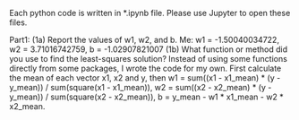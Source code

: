 Each python code is written in *.ipynb file.
Please use Jupyter to open these files.

Part1:
(1a) Report the values of w1, w2, and b.
Me: w1 = -1.50040034722, w2 = 3.71016742759, b = -1.02907821007
(1b) What function or method did you use to find the least-squares solution?
Instead of using some functions directly from some packages, I wrote the code for my own. First calculate the mean of each vector x1, x2 and y, then w1 = sum((x1 - x1_mean) * (y - y_mean)) / sum(square(x1 - x1_mean)), w2 = sum((x2 - x2_mean) * (y - y_mean)) / sum(square(x2 - x2_mean)), b = y_mean - w1 * x1_mean - w2 * x2_mean.
